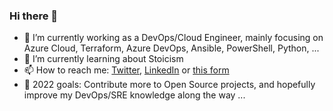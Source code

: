 ### Hi there 👋

- 🔭 I’m currently working as a DevOps/Cloud Engineer, mainly focusing on Azure Cloud, Terraform, Azure DevOps, Ansible, PowerShell, Python, ...
- 🌱 I’m currently learning about Stoicism
- 📫 How to reach me: [Twitter](https://twitter.com/lazywinadmin), [LinkedIn](https://www.linkedin.com/in/fxcat/) or [this form](https://lazywinadmin.com/about.html#contact-me)
- 🤔 2022 goals: Contribute more to Open Source projects, and hopefully improve my DevOps/SRE knowledge along the way ...

<!-- ![visitors](https://visitor-badge.glitch.me/badge?page_id=lazywinadmin.lazywinadmin)
**lazywinadmin/lazywinadmin** is a ✨ _special_ ✨ repository because its `README.md` (this file) appears on your GitHub profile.

Here are some ideas to get you started:


- 🌱 I’m currently learning ...
- 👯 I’m looking to collaborate on ...
- 🤔 I’m looking for help with ...
- 💬 Ask me about ...
- 📫 How to reach me: ...
- 😄 Pronouns: ...
- ⚡ Fun fact: ...
-->
